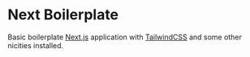 # Next Boilerplate

Basic boilerplate [Next.js](https://nextjs.org/) application with [TailwindCSS](tailwindcss.com/) and some other nicities installed.